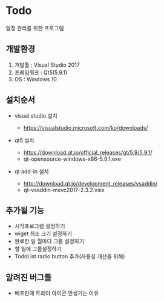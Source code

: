 # Todo
일정 관리를 위한 프로그램

## 개발환경
1. 개발툴 : Visual Studio 2017
2. 프레임워크 : Qt5(5.9.1)
3. OS : Windows 10

## 설치순서
- visual studio 설치
    - https://visualstudio.microsoft.com/ko/downloads/

- qt5 설치
    - https://download.qt.io/official_releases/qt/5.9/5.9.1/
    - qt-opensource-windows-x86-5.9.1.exe

- qt add-in 설치
    - http://download.qt.io/development_releases/vsaddin/
    - qt-vsaddin-msvc2017-2.3.2.vsix

## 추가될 기능
- 시작프로그램 설정하기
- wiget 최소 크기 설정하기
- 완료한 일 월마다 그룹 설정하기
- 할 일에 그룹설정하기
- TodoList radio button 추가(사용성 개선을 위해)

## 알려진 버그들
- 배포판에 트레이 아이콘 안생기는 이유

